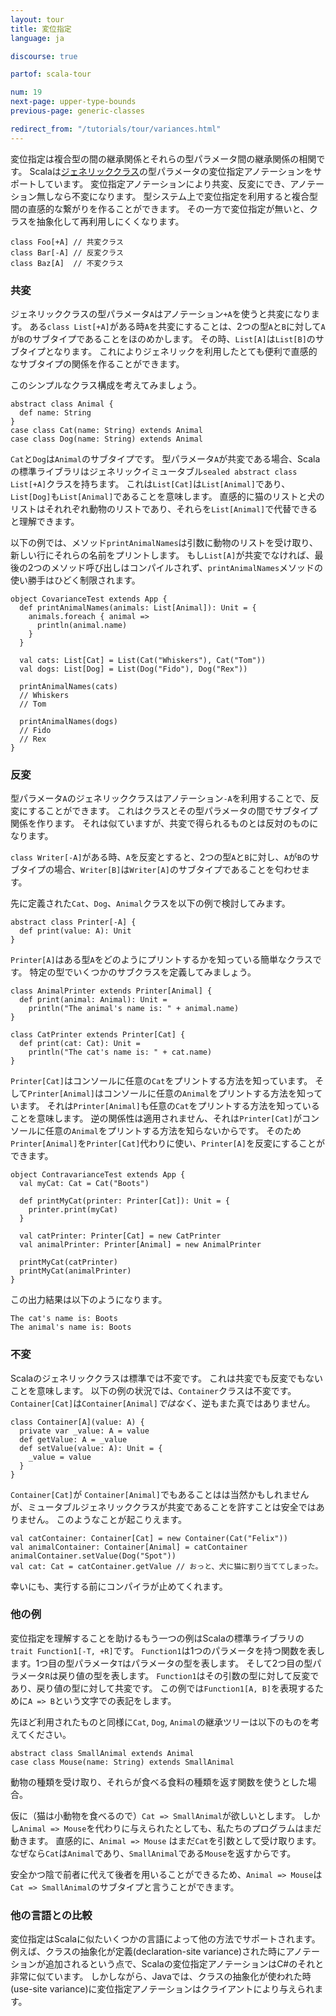 ```yaml
---
layout: tour
title: 変位指定
language: ja

discourse: true

partof: scala-tour

num: 19
next-page: upper-type-bounds
previous-page: generic-classes

redirect_from: "/tutorials/tour/variances.html"
---
```


変位指定は複合型の間の継承関係とそれらの型パラメータ間の継承関係の相関です。
Scalaは[ジェネリッククラス](generic-classes.html)の型パラメータの変位指定アノテーションをサポートしています。
変位指定アノテーションにより共変、反変にでき、アノテーション無しなら不変になります。
型システム上で変位指定を利用すると複合型間の直感的な繋がりを作ることができます。
その一方で変位指定が無いと、クラスを抽象化して再利用しにくくなります。


```tut
class Foo[+A] // 共変クラス
class Bar[-A] // 反変クラス
class Baz[A]  // 不変クラス
```

### 共変

ジェネリッククラスの型パラメータ`A`はアノテーション`+A`を使うと共変になります。
ある`class List[+A]`がある時`A`を共変にすることは、2つの型`A`と`B`に対して`A`が`B`のサブタイプであることをほのめかします。
その時、`List[A]`は`List[B]`のサブタイプとなります。
これによりジェネリックを利用したとても便利で直感的なサブタイプの関係を作ることができます。

このシンプルなクラス構成を考えてみましょう。

```tut
abstract class Animal {
  def name: String
}
case class Cat(name: String) extends Animal
case class Dog(name: String) extends Animal
```
`Cat`と`Dog`は`Animal`のサブタイプです。
型パラメータ`A`が共変である場合、Scalaの標準ライブラリはジェネリックイミュータブル`sealed abstract class List[+A]`クラスを持ちます。
これは`List[Cat]`は`List[Animal]`であり、`List[Dog]`も`List[Animal]`であることを意味します。
直感的に猫のリストと犬のリストはそれれぞれ動物のリストであり、それらを`List[Animal]`で代替できると理解できます。

以下の例では、メソッド`printAnimalNames`は引数に動物のリストを受け取り、新しい行にそれらの名前をプリントします。
もし`List[A]`が共変でなければ、最後の2つのメソッド呼び出しはコンパイルされず、`printAnimalNames`メソッドの使い勝手はひどく制限されます。

```tut
object CovarianceTest extends App {
  def printAnimalNames(animals: List[Animal]): Unit = {
    animals.foreach { animal =>
      println(animal.name)
    }
  }

  val cats: List[Cat] = List(Cat("Whiskers"), Cat("Tom"))
  val dogs: List[Dog] = List(Dog("Fido"), Dog("Rex"))

  printAnimalNames(cats)
  // Whiskers
  // Tom

  printAnimalNames(dogs)
  // Fido
  // Rex
}
```

### 反変

型パラメータ`A`のジェネリッククラスはアノテーション`-A`を利用することで、反変にすることができます。
これはクラスとその型パラメータの間でサブタイプ関係を作ります。
それは似ていますが、共変で得られるものとは反対のものになります。

`class Writer[-A]`がある時、`A`を反変とすると、2つの型`A`と`B`に対し、`A`が`B`のサブタイプの場合、`Writer[B]`は`Writer[A]`のサブタイプであることを匂わせます。

先に定義された`Cat`、`Dog`、`Animal`クラスを以下の例で検討してみます。

```tut
abstract class Printer[-A] {
  def print(value: A): Unit
}
```
`Printer[A]`はある型`A`をどのようにプリントするかを知っている簡単なクラスです。
特定の型でいくつかのサブクラスを定義してみましょう。

```tut
class AnimalPrinter extends Printer[Animal] {
  def print(animal: Animal): Unit =
    println("The animal's name is: " + animal.name)
}

class CatPrinter extends Printer[Cat] {
  def print(cat: Cat): Unit =
    println("The cat's name is: " + cat.name)
}
```
`Printer[Cat]`はコンソールに任意の`Cat`をプリントする方法を知っています。
そして`Printer[Animal]`はコンソールに任意の`Animal`をプリントする方法を知っています。
それは`Printer[Animal]`も任意の`Cat`をプリントする方法を知っていることを意味します。
逆の関係性は適用されません、それは`Printer[Cat]`がコンソールに任意の`Animal`をプリントする方法を知らないからです。
そのため`Printer[Animal]`を`Printer[Cat]`代わりに使い、`Printer[A]`を反変にすることができます。

```tut
object ContravarianceTest extends App {
  val myCat: Cat = Cat("Boots")

  def printMyCat(printer: Printer[Cat]): Unit = {
    printer.print(myCat)
  }

  val catPrinter: Printer[Cat] = new CatPrinter
  val animalPrinter: Printer[Animal] = new AnimalPrinter

  printMyCat(catPrinter)
  printMyCat(animalPrinter)
}
```

この出力結果は以下のようになります。

```
The cat's name is: Boots
The animal's name is: Boots
```

### 不変

Scalaのジェネリッククラスは標準では不変です。
これは共変でも反変でもないことを意味します。
以下の例の状況では、`Container`クラスは不変です。`Container[Cat]`は`Container[Animal]`_ではなく_、逆もまた真ではありません。

```tut
class Container[A](value: A) {
  private var _value: A = value
  def getValue: A = _value
  def setValue(value: A): Unit = {
    _value = value
  }
}
```
`Container[Cat]`が `Container[Animal]`でもあることはは当然かもしれませんが、ミュータブルジェネリッククラスが共変であることを許すことは安全ではありません。
このようなことが起こりえます。

```
val catContainer: Container[Cat] = new Container(Cat("Felix"))
val animalContainer: Container[Animal] = catContainer
animalContainer.setValue(Dog("Spot"))
val cat: Cat = catContainer.getValue // おっと、犬に猫に割り当ててしまった。
```

幸いにも、実行する前にコンパイラが止めてくれます。

### 他の例

変位指定を理解することを助けるもう一つの例はScalaの標準ライブラリの`trait Function1[-T, +R]`です。
`Function1`は1つのパラメータを持つ関数を表します。1つ目の型パラメータ`T`はパラメータの型を表します。
そして2つ目の型パラメータ`R`は戻り値の型を表します。
`Function1`はその引数の型に対して反変であり、戻り値の型に対して共変です。
この例では`Function1[A, B]`を表現するために`A => B`という文字での表記をします。

先ほど利用されたものと同様に`Cat`, `Dog`, `Animal`の継承ツリーは以下のものを考えてください。

```tut
abstract class SmallAnimal extends Animal
case class Mouse(name: String) extends SmallAnimal
```

動物の種類を受け取り、それらが食べる食料の種類を返す関数を使うとした場合。

仮に（猫は小動物を食べるので）`Cat => SmallAnimal`が欲しいとします。
しかし`Animal => Mouse`を代わりに与えられたとしても、私たちのプログラムはまだ動きます。
直感的に、`Animal => Mouse` はまだ`Cat`を引数として受け取ります。
なぜなら`Cat`は`Animal`であり、`SmallAnimal`である`Mouse`を返すからです。

安全かつ陰で前者に代えて後者を用いることができるため、`Animal => Mouse`は`Cat => SmallAnimal`のサブタイプと言うことができます。

### 他の言語との比較

変位指定はScalaに似たいくつかの言語によって他の方法でサポートされます。
例えば、クラスの抽象化が定義(declaration-site variance)された時にアノテーションが追加されるという点で、Scalaの変位指定アノテーションはC#のそれと非常に似ています。
しかしながら、Javaでは、クラスの抽象化が使われた時(use-site variance)に変位指定アノテーションはクライアントにより与えられます。
